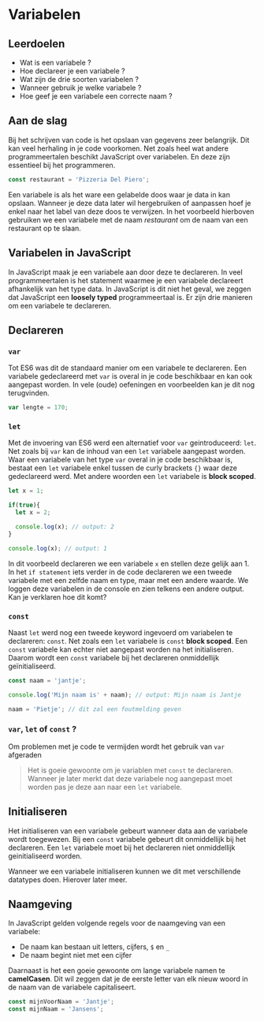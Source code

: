 # Variabelen

## Leerdoelen

- Wat is een variabele ?
- Hoe declareer je een variabele ?
- Wat zijn de drie soorten variabelen ? 
- Wanneer gebruik je welke variabele ?
- Hoe geef je een variabele een correcte naam ?

## Aan de slag

Bij het schrijven van code is het opslaan van gegevens zeer belangrijk. Dit kan veel herhaling in je code voorkomen. Net zoals heel wat andere programmeertalen beschikt JavaScript over variabelen. En deze zijn essentieel bij het programmeren.

```js
const restaurant = 'Pizzeria Del Piero';
```

Een variabele is als het ware een gelabelde doos waar je data in kan opslaan. Wanneer je deze data later wil hergebruiken of aanpassen hoef je enkel naar het label van deze doos te verwijzen. In het voorbeeld hierboven gebruiken we een variabele met de naam *restaurant* om de naam van een restaurant op te slaan.

## Variabelen in JavaScript

In JavaScript maak je een variabele aan door deze te declareren.  In veel programmeertalen is het statement waarmee je een variabele declareert afhankelijk van het type data. In JavaScript is dit niet het geval, we zeggen dat JavaScript een **loosely typed** programmeertaal is.
Er zijn drie manieren om een variabele te declareren.

## Declareren

### `var`

Tot ES6 was dit de standaard manier om een variabele te declareren. Een variabele gedeclareerd met `var` is overal in je code beschikbaar en kan ook aangepast worden. In vele (oude) oefeningen en voorbeelden kan je dit nog terugvinden.

```js
var lengte = 170;
```

### `let`

Met de invoering van ES6 werd een alternatief voor `var` geintroduceerd: `let`. Net zoals bij `var` kan de inhoud van een `let` variabele aangepast worden. Waar een variabele van het type `var` overal in je code beschikbaar is, bestaat een `let` variabele enkel tussen de curly brackets `{}` waar deze gedeclareerd werd. Met andere woorden een `let` variabele is **block scoped**.

```js
let x = 1;

if(true){
  let x = 2;

  console.log(x); // output: 2
}

console.log(x); // output: 1
```
In dit voorbeeld declareren we een variabele `x` en stellen deze gelijk aan 1. In het `if statement` iets verder in de code declareren we een tweede variabele met een zelfde naam en type, maar met een andere waarde. We loggen deze variabelen in de console en zien telkens een andere output. Kan je verklaren hoe dit komt?

### `const`

Naast `let` werd nog een tweede keyword ingevoerd om variabelen te declareren: `const`. Net zoals een `let` variabele is `const` **block scoped**. Een `const` variabele kan echter niet aangepast worden na het initialiseren. Daarom wordt een `const` variabele bij het declareren onmiddellijk geïnitialiseerd.

```js
const naam = 'jantje';

console.log('Mijn naam is' + naam); // output: Mijn naam is Jantje

naam = 'Pietje'; // dit zal een foutmelding geven
```

### `var`, `let` of `const` ?

Om problemen met je code te vermijden wordt het gebruik van `var` afgeraden  
>Het is goeie gewoonte om je variablen met `const` te declareren. Wanneer je later merkt dat deze variabele nog aangepast moet worden pas je deze aan naar een `let` variabele.

## Initialiseren

Het initialiseren van een variabele gebeurt wanneer data aan de variabele wordt toegewezen. Bij een `const` variabele gebeurt dit onmiddellijk bij het declareren. Een `let` variabele moet bij het declareren niet onmiddellijk geinitialiseerd worden.  

Wanneer we een variabele initialiseren kunnen we dit met verschillende datatypes doen. Hierover later meer.

## Naamgeving

In JavaScript gelden volgende regels voor de naamgeving van een variabele:

- De naam kan bestaan uit letters, cijfers, `$` en `_`
- De naam begint niet met een cijfer

Daarnaast is het een goeie gewoonte om lange variabele namen te **camelCasen**. Dit wil zeggen dat je de eerste letter van elk nieuw woord in de naam van de variabele capitaliseert.

```js
const mijnVoorNaam = 'Jantje';
const mijnNaam = 'Jansens';
```
